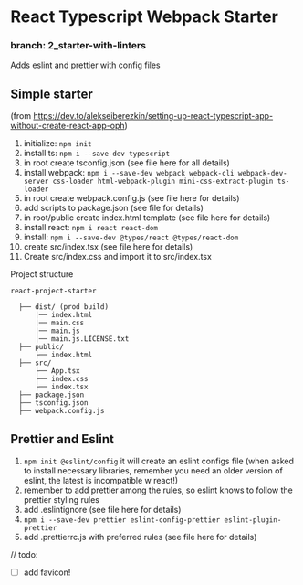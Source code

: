 # React Typescript Webpack Starter
### branch: 2_starter-with-linters
Adds eslint and prettier with config files

## Simple starter
(from https://dev.to/alekseiberezkin/setting-up-react-typescript-app-without-create-react-app-oph)
1. initialize: `npm init`
2. install ts: `npm i --save-dev typescript`
3. in root create tsconfig.json (see file here for all details)
4. install webpack: `npm i --save-dev webpack webpack-cli webpack-dev-server css-loader html-webpack-plugin mini-css-extract-plugin ts-loader`
5. in root create webpack.config.js (see file here for details)
6. add scripts to package.json (see file for details)
7. in root/public create index.html template (see file here for details)
8. install react: ```npm i react react-dom```
9. install: ```npm i --save-dev @types/react @types/react-dom```
10. create src/index.tsx (see file here for details)
11. Create src/index.css and import it to src/index.tsx

Project structure
  ```
  react-project-starter
  
    ├── dist/ (prod build)
        |── index.html
        |── main.css
        |── main.js
        |── main.js.LICENSE.txt
    ├── public/
        ├── index.html
    ├── src/
        ├── App.tsx
        ├── index.css
        ├── index.tsx
    ├── package.json
    ├── tsconfig.json
    ├── webpack.config.js
  ```

## Prettier and Eslint
1. ```npm init @eslint/config``` it will create an eslint configs file
   (when asked to install necessary libraries, remember you need an older version of eslint, the latest is incompatible w react!)
2. remember to add prettier among the rules, so eslint knows to follow the prettier styling rules 
3. add .eslintignore (see file here for details)
4. ```npm i --save-dev prettier eslint-config-prettier eslint-plugin-prettier```
5. add .prettierrc.js with preferred rules (see file here for details)

// todo: 
- [ ] add favicon!